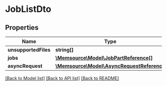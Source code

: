 # JobListDto

## Properties
Name | Type | Description | Notes
------------ | ------------- | ------------- | -------------
**unsupportedFiles** | **string[]** |  | [optional] 
**jobs** | [**\Memsource\Model\JobPartReference[]**](JobPartReference.md) |  | [optional] 
**asyncRequest** | [**\Memsource\Model\AsyncRequestReference**](AsyncRequestReference.md) |  | [optional] 

[[Back to Model list]](../README.md#documentation-for-models) [[Back to API list]](../README.md#documentation-for-api-endpoints) [[Back to README]](../README.md)


